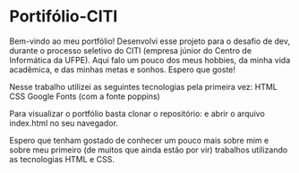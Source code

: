 # Portifólio-CITI
Bem-vindo ao meu portfólio! Desenvolvi esse projeto para o desafio de dev, durante o processo seletivo do CITI (empresa júnior do Centro de Informática da UFPE).
Aqui falo um pouco dos meus hobbies, da minha vida acadêmica, e das minhas metas e sonhos.
Espero que goste!

Nesse trabalho utilizei as seguintes tecnologias pela primeira vez:
HTML
CSS
Google Fonts (com a fonte poppins)

Para visualizar o portfólio basta clonar o repositório:    e abrir o arquivo index.html no seu navegador.


Espero que tenham gostado de conhecer um pouco mais sobre mim e sobre meu primeiro (de muitos que ainda estão por vir) trabalhos utilizando as tecnologias HTML e CSS.
